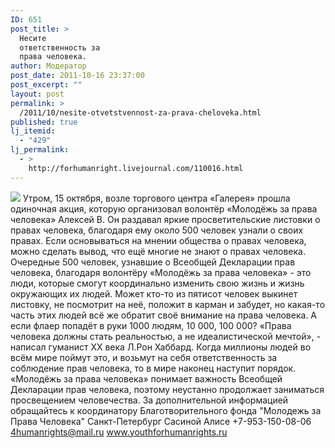 ```yaml
---
ID: 651
post_title: >
  Несите
  ответственность за
  права человека.
author: Модератор
post_date: 2011-10-16 23:37:00
post_excerpt: ""
layout: post
permalink: >
  /2011/10/nesite-otvetstvennost-za-prava-cheloveka.html
published: true
lj_itemid:
  - "429"
lj_permalink:
  - >
    http://forhumanright.livejournal.com/110016.html
---
```

<img src="http://cs5338.vk.com/u132145096/132409092/x_5b26039f.jpg" /> Утром, 15 октября, возле торгового центра «Галерея» прошла одиночная акция, которую организовал волонтёр «Молодёжь за права человека» Алексей В. Он раздавал яркие просветительские листовки о правах человека, благодаря ему около 500 человек узнали о своих правах.
Если основываться на мнении общества о правах человека, можно сделать вывод, что ещё многие не знают о правах человека. Очередные 500 человек, узнавшие о Всеобщей Декларации прав человека, благодаря волонтёру «Молодёжь за права человека» - это люди, которые смогут координально изменить свою жизнь и жизнь окружающих их людей. Может кто-то из пятисот человек выкинет листовку, не посмотрит на неё, положит в карман и забудет, но какая-то часть этих людей всё же обратит своё внимание на права человека. А если флаер попадёт в руки 1000 людям, 10 000, 100 000?
 «Права человека должны стать реальностью, а не идеалистической мечтой», - написал гуманист ХХ века Л.Рон Хаббард. Когда миллионы людей во всём мире поймут это, и возьмут на себя ответственность за соблюдение прав человека, то в мире наконец наступит порядок. «Молодёжь за права человека» понимает важность Всеобщей Декларации прав человека, поэтому неустанно продолжает заниматься просвещением человечества.
За дополнительной информацией обращайтесь к координатору
Благотворительного фонда
"Молодежь за Права Человека" Санкт-Петербург 
Сасиной Алисе 
+7-953-150-08-06 
4humanrights@mail.ru
www.youthforhumanrights.ru